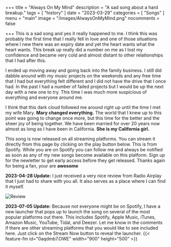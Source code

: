 +++
title = "Always On My Mind"
description = "A sad song about a hard breakup."
tags =  [
    "history"
]
date = "2023-03-29"
categories = [
    "Songs"
]
menu = "main"
image = "/images/AlwaysOnMyMind.png"
nocomments = false

+++
This is a sad song and yes it really happened to me.  I think this was probably the first time that I really fell in love and one of those situations where I new there was an expiry date and yet the heart wants what the heart wants.  This break up really did a number on me as I lost my confidence and became very cold and almost distant to other relationships that I had after this.

I ended up moving away and going back into the family business.  I still did dabble around with my music projects on the weekends and any free time that I had but everything felt different and I did not have the drive that I once had.  In the past I had a number of failed projects but I would be up the next day with a new one to try.  This time I was much more suspicious of everything and everyone around me.

I think that this dark cloud followed me around right up until the time I met my wife Mary.  **Mary changed everything.**  The world that I knew up to this point was going to change once more, but this time for the better and the sheer joy of being together.  We have been married for over 20 years now almost as long as I have been in California.  **She is my California girl.**

This song is now released on all streaming platforms.  You can stream it directly from this page by clicking on the play button below.  This is from Spotify.  While you are on Spotify you can follow me and always be notified as soon as any of my new songs become available on this platform.  Sign up for the newletter to get early access before they get released. Thanks again for being a fan, your are **awesome**

**2023-04-28 Update:** I just received a very nice review from Radio Airplay that I just had to share with you all.  It also serves as a place where I can find it myself.

![Review](/images/Review_AlwaysOnMyMind.png)

**2023-07-05 Update:** Because not everyone might be on Spotify, I have a new launcher that pops up to launch the song on several of the most popular platforms out there.  This includes Spotify, Apple Music, iTunes, Amazon Music, YouTube, Tidal, and Deezer.  Let me know in the comments if there are other streaming platforms that you would like to see included here.  Just click on the Stream Now button to reveal the launcher.
{{< feature-fm  id="0aqdmb7.OWE" width="900" height="500" >}}


